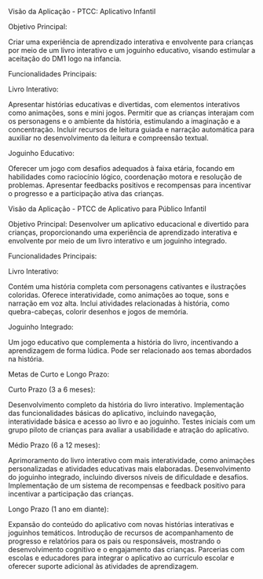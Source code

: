 Visão da Aplicação - PTCC: Aplicativo Infantil


Objetivo Principal: 

Criar uma experiência de aprendizado interativa e envolvente para crianças por meio de um livro interativo e um joguinho educativo, visando estimular a aceitação do DM1 logo na infancia.

Funcionalidades Principais:

Livro Interativo:

Apresentar histórias educativas e divertidas, com elementos interativos como animações, sons e mini jogos.
Permitir que as crianças interajam com os personagens e o ambiente da história, estimulando a imaginação e a concentração.
Incluir recursos de leitura guiada e narração automática para auxiliar no desenvolvimento da leitura e compreensão textual.

Joguinho Educativo:

Oferecer um jogo com desafios adequados à faixa etária, focando em habilidades como raciocínio lógico, coordenação motora e resolução de problemas.
Apresentar feedbacks positivos e recompensas para incentivar o progresso e a participação ativa das crianças.

Visão da Aplicação - PTCC de Aplicativo para Público Infantil

Objetivo Principal:
Desenvolver um aplicativo educacional e divertido para crianças, proporcionando uma experiência de aprendizado interativa e envolvente por meio de um livro interativo e um joguinho integrado.

Funcionalidades Principais:

Livro Interativo:

Contém uma história completa com personagens cativantes e ilustrações coloridas.
Oferece interatividade, como animações ao toque, sons e narração em voz alta.
Inclui atividades relacionadas à história, como quebra-cabeças, colorir desenhos e jogos de memória.

Joguinho Integrado:

Um jogo educativo que complementa a história do livro, incentivando a aprendizagem de forma lúdica.
Pode ser relacionado aos temas abordados na história.


Metas de Curto e Longo Prazo:

Curto Prazo (3 a 6 meses):

Desenvolvimento completo da história do livro interativo.
Implementação das funcionalidades básicas do aplicativo, incluindo navegação, interatividade básica e acesso ao livro e ao joguinho.
Testes iniciais com um grupo piloto de crianças para avaliar a usabilidade e atração do aplicativo.

Médio Prazo (6 a 12 meses):

Aprimoramento do livro interativo com mais interatividade, como animações personalizadas e atividades educativas mais elaboradas.
Desenvolvimento do joguinho integrado, incluindo diversos níveis de dificuldade e desafios.
Implementação de um sistema de recompensas e feedback positivo para incentivar a participação das crianças.

Longo Prazo (1 ano em diante):

Expansão do conteúdo do aplicativo com novas histórias interativas e joguinhos temáticos.
Introdução de recursos de acompanhamento de progresso e relatórios para os pais ou responsáveis, mostrando o desenvolvimento cognitivo e o engajamento das crianças.
Parcerias com escolas e educadores para integrar o aplicativo ao currículo escolar e oferecer suporte adicional às atividades de aprendizagem.